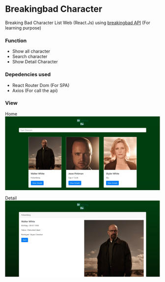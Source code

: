 # Breakingbad Character
Breaking Bad Character List Web (React.Js) using [breakingbad API](https://www.breakingbadapi.com/) (For learning purpose)

### Function
- Show all character
- Search character
- Show Detail Character

### Depedencies used
- React Router Dom (For SPA)
- Axios (For call the api)

### View
Home
![Home](/src/assets/home.jpg)

Detail
![Home](/src/assets/detail.jpg)
